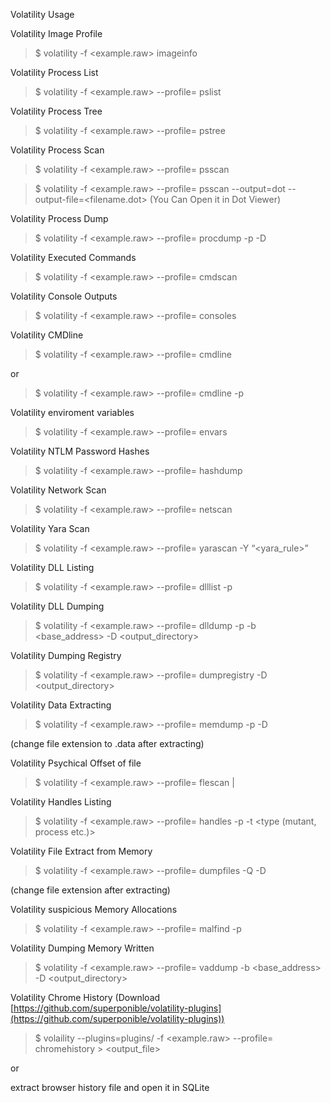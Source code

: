Volatility Usage

Volatility Image Profile

>$ volatility -f <example.raw> imageinfo

Volatility Process List

>$ volatility -f <example.raw> --profile=<profile> pslist

Volatility Process Tree

>$ volatility -f <example.raw> --profile=<profile> pstree

Volatility Process Scan

>$ volatility -f <example.raw> --profile=<profile> psscan

>$ volatility -f <example.raw> --profile=<profile> psscan --output=dot --output-file=<filename.dot> (You Can Open it in Dot Viewer)

Volatility Process Dump

>$ volatility -f <example.raw> --profile=<profile> procdump -p <pid> -D <output/>

Volatility Executed Commands

>$ volatility -f <example.raw> --profile=<profile> cmdscan

Volatility Console Outputs

>$ volatility -f <example.raw> --profile=<profile> consoles

Volatility CMDline

>$ volatility -f <example.raw> --profile=<profile> cmdline

or

>$ volatility -f <example.raw> --profile=<profile> cmdline -p <pid>

Volatility enviroment variables

>$ volatility -f <example.raw> --profile=<profile> envars

Volatility NTLM Password Hashes

>$ volatility -f <example.raw> --profile=<profile> hashdump

Volatility Network Scan

>$ volatility -f <example.raw> --profile=<profile> netscan

Volatility Yara Scan

>$ volatility -f <example.raw> --profile=<profile> yarascan -Y “<yara_rule>”

Volatility DLL Listing

>$ volatility -f <example.raw> --profile=<profile> dlllist -p <pid>

Volatility DLL Dumping

>$ volatility -f <example.raw> --profile=<profile> dlldump -p <pid> -b <base_address> -D <output_directory>

Volatility Dumping Registry

>$ volatility -f <example.raw> --profile=<profile> dumpregistry -D <output_directory>

Volatility Data Extracting

>$ volatility -f <example.raw> --profile=<profile> memdump -p <pid> -D <output>

(change file extension to .data after extracting)

Volatility Psychical Offset of file

>$ volatility -f <example.raw> --profile=<profile> flescan | <filename>

Volatility Handles Listing

>$ volatility -f <example.raw> --profile=<profile> handles -p <pid> -t <type (mutant, process etc.)>

Volatility File Extract from Memory

>$ volatility -f <example.raw> --profile=<profile> dumpfiles -Q <dataoffset> -D <output-directory>

(change file extension after extracting)

Volatility suspicious Memory Allocations

>$ volatility -f <example.raw> --profile=<profile> malfind -p <pid>

Volatility Dumping Memory Written

>$ volatility -f <example.raw> --profile=<profile> vaddump -b <base_address> -D <output_directory>

Volatility Chrome History (Download [https://github.com/superponible/volatility-plugins](https://github.com/superponible/volatility-plugins))

>$ volaility --plugins=plugins/ -f <example.raw> --profile=<profile> chromehistory > <output_file>

or

extract browser history file and open it in SQLite